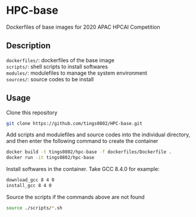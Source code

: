 # HPC-base
Dockerfiles of base images for 2020 APAC HPCAI Competition  

## Description
`dockerfiles/`: dockerfiles of the base image  
`scripts/`: shell scripts to install softwares  
`modules/`: modulefiles to manage the system environment  
`sources/`: source codes to be install  

## Usage
Clone this repository  
```bash
git clone https://github.com/tings0802/HPC-base.git
```

Add scripts and modulefiles and source codes into the individual directory, and then enter the following command to create the container  
```bash
docker build -t tings0802/hpc-base -f dockerfiles/Dockerfile .
docker run -it tings0802/hpc-base
```

Install softwares in the container. Take GCC 8.4.0 for example:  
```bash
download_gcc 8 4 0
install_gcc 8 4 0
```

Source the scripts if the commands above are not found  
```bash
source ./scripts/*.sh
```